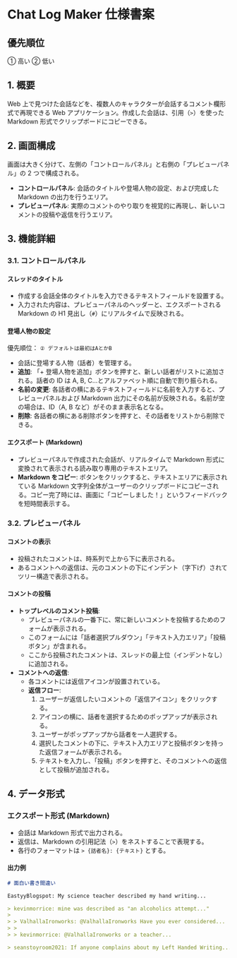 # Chat Log Maker 仕様書案

## 優先順位

① 高い
② 低い

## 1. 概要

Web 上で見つけた会話などを、複数人のキャラクターが会話するコメント欄形式で再現できる Web アプリケーション。作成した会話は、引用（`>`）を使った Markdown 形式でクリップボードにコピーできる。

## 2. 画面構成

画面は大きく分けて、左側の「コントロールパネル」と右側の「プレビューパネル」の 2 つで構成される。

- **コントロールパネル**: 会話のタイトルや登場人物の設定、および完成した Markdown の出力を行うエリア。
- **プレビューパネル**: 実際のコメントのやり取りを視覚的に再現し、新しいコメントの投稿や返信を行うエリア。

## 3. 機能詳細

### 3.1. コントロールパネル

#### スレッドのタイトル

- 作成する会話全体のタイトルを入力できるテキストフィールドを設置する。
- 入力された内容は、プレビューパネルのヘッダーと、エクスポートされる Markdown の H1 見出し（`#`）にリアルタイムで反映される。

#### 登場人物の設定

優先順位： `② デフォルトは最初はAとかB`

- 会話に登場する人物（話者）を管理する。
- **追加**: 「+ 登場人物を追加」ボタンを押すと、新しい話者がリストに追加される。話者の ID は A, B, C...とアルファベット順に自動で割り振られる。
- **名前の変更**: 各話者の横にあるテキストフィールドに名前を入力すると、プレビューパネルおよび Markdown 出力にその名前が反映される。名前が空の場合は、ID（A, B など）がそのまま表示名となる。
- **削除**: 各話者の横にある削除ボタンを押すと、その話者をリストから削除できる。

#### エクスポート (Markdown)

- プレビューパネルで作成された会話が、リアルタイムで Markdown 形式に変換されて表示される読み取り専用のテキストエリア。
- **Markdown をコピー**: ボタンをクリックすると、テキストエリアに表示されている Markdown 文字列全体がユーザーのクリップボードにコピーされる。コピー完了時には、画面に「コピーしました！」というフィードバックを短時間表示する。

### 3.2. プレビューパネル

#### コメントの表示

- 投稿されたコメントは、時系列で上から下に表示される。
- あるコメントへの返信は、元のコメントの下にインデント（字下げ）されてツリー構造で表示される。

#### コメントの投稿

- **トップレベルのコメント投稿**:
  - プレビューパネルの一番下に、常に新しいコメントを投稿するためのフォームが表示される。
  - このフォームには「話者選択プルダウン」「テキスト入力エリア」「投稿ボタン」が含まれる。
  - ここから投稿されたコメントは、スレッドの最上位（インデントなし）に追加される。
- **コメントへの返信**:
  - 各コメントには返信アイコンが設置されている。
  - **返信フロー**:
    1. ユーザーが返信したいコメントの「返信アイコン」をクリックする。
    2. アイコンの横に、話者を選択するためのポップアップが表示される。
    3. ユーザーがポップアップから話者を一人選択する。
    4. 選択したコメントの下に、テキスト入力エリアと投稿ボタンを持った返信フォームが表示される。
    5. テキストを入力し、「投稿」ボタンを押すと、そのコメントへの返信として投稿が追加される。

## 4. データ形式

### エクスポート形式 (Markdown)

- 会話は Markdown 形式で出力される。
- 返信は、Markdown の引用記法（`>`）をネストすることで表現する。
- 各行のフォーマットは `> {話者名}: {テキスト}` とする。

#### 出力例

```md
# 面白い書き間違い

EastyyBlogspot: My science teacher described my hand writing...

> kevinmorrice: mine was described as "an alcoholics attempt..."
>
> > ValhallaIronworks: @ValhallaIronworks Have you ever considered...
> >
> > kevinmorrice: @ValhallaIronworks or a teacher...

> seanstoyroom2021: If anyone complains about my Left Handed Writing...
```
